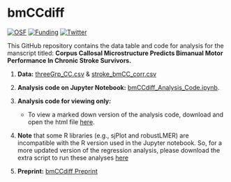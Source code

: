 # bmCCdiff
[![OSF](https://img.shields.io/badge/DOI-10.17605/osf.io/7J9xe-yellowgreen)](https://osf.io/7j9xe/)
[![Funding](https://img.shields.io/badge/NIH-F31HD098796-blue)](https://grantome.com/grant/NIH/F31-HD098796-01)
[![Twitter](https://img.shields.io/twitter/url/https/twitter.com/rinivarg.svg?style=social&label=@rinivarg)](https://twitter.com/rinivarg)

This GitHub repository contains the data table and code for analysis for the manscript titled: **Corpus Callosal Microstructure Predicts Bimanual Motor Performance In Chronic Stroke Survivors.**

1) **Data:** [threeGrp_CC.csv](https://github.com/rinivarg/bmCCdiff/blob/main/2_threeGrp_CC.csv) & [stroke_bmCC_corr.csv](https://github.com/rinivarg/bmCCdiff/blob/main/1_stroke_bmCC_corr.csv)

2) **Analysis code on Jupyter Notebook:** [bmCCdiff_Analysis_Code.ipynb](https://github.com/rinivarg/bmCCdiff/blob/main/bmCCdiff-FINAL.ipynb). 

3) **Analysis code for viewing only:** 
    - To view a marked down version of the analysis code, download and open the html file [here](https://github.com/rinivarg/bmCCdiff/blob/main/bmCCdiff-FINAL.html).

4) **Note** that some R libraries (e.g., sjPlot and robustLMER) are incompatible with the R version used in the Jupyter notebook. So, for a more updated version of the regression analysis, please download the extra script to run these analyses [here](https://github.com/rinivarg/bmCCdiff/blob/main/sjPlot_tables_figs_v2.R)
4) **Preprint:** [bmCCdiff Preprint](https://www.biorxiv.org/content/10.1101/2021.05.14.443663v1.full)
